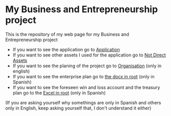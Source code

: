 # My Business and Entrepreneurship project

This is the repository of my web page for my Business and Entrepreneurship project

- If you want to see the application go to [Application](./Application)
- If you want to see other assets I used for the application go to [Not Direct Assets](./Not%20Direct%20Assets)
- If you want to see the planing of the project go to [Organisation](./Organisation) (only in english)  
- If you want to see the enterprise plan go to [the docx in root](./Plan%20de%20Empresa%20Iker%20Nieto%20Garrido.docx) (only in Spanish)
- If you want to see the foreseen win and loss account and the treasury plan go to the [Excel in root](./Informe%20de%20p%C3%A9rdidas%20y%20ganancias%20y%20plan%20de%20tesorer%C3%ADa.xlsx) (only in Spanish)

(If you are asking yourself why somethings are only in Spanish and others only in English, keep asking yourself that, I don't understand it either)  
